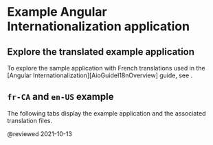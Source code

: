 # Example Angular Internationalization application

## Explore the translated example application

<div class="alert is-helpful">

To explore the sample application with French translations used in the [Angular Internationalization][AioGuideI18nOverview] guide, see <live-example name="i18n" title="live example"></live-example>.

</div>

## `fr-CA` and `en-US` example

The following tabs display the example application and the associated translation files.

<code-tabs>
    <code-pane header="src/app/app.component.html" path="i18n/src/app/app.component.html">
    </code-pane>
    <code-pane header="src/app/app.component.ts" path="i18n/src/app/app.component.ts">
    </code-pane>
    <code-pane header="src/app/app.module.ts" path="i18n/src/app/app.module.ts">
    </code-pane>
    <code-pane header="src/main.ts" path="i18n/doc-files/main.1.ts">
    </code-pane>
    <code-pane header="src/locale/messages.fr.xlf" path="i18n/doc-files/messages.fr.xlf.html">
    </code-pane>
</code-tabs>

<!-- links -->

[*AioGuideI18nOverview*]: guide/i18n-overview "Internacionalización Angular | Angular"  

<!-- external links -->

<!-- end links -->

@reviewed 2021-10-13
